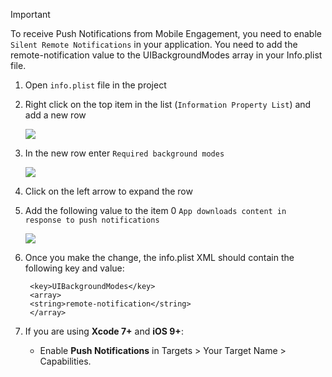 > [!IMPORTANT]
> To receive Push Notifications from Mobile Engagement, you need to enable `Silent Remote Notifications` in your application. You need to add the remote-notification value to the UIBackgroundModes array in your Info.plist file.
> 
> 

1. Open `info.plist` file in the project
2. Right click on the top item in the list (`Information Property List`) and add a new row
   
    ![](./media/mobile-engagement-ios-silent-push/xcode-plist-add-silent-push1.png)
3. In the new row enter `Required background modes`
   
    ![](./media/mobile-engagement-ios-silent-push/xcode-plist-add-silent-push2.png)
4. Click on the left arrow to expand the row
5. Add the following value to the item 0 `App downloads content in response to push notifications`
   
    ![](./media/mobile-engagement-ios-silent-push/xcode-plist-add-silent-push3.png)
6. Once you make the change, the info.plist XML should contain the following key and value:
   
        <key>UIBackgroundModes</key>
        <array>
        <string>remote-notification</string>
        </array>
7. If you are using **Xcode 7+** and **iOS 9+**:
   
   * Enable **Push Notifications** in Targets > Your Target Name > Capabilities.

